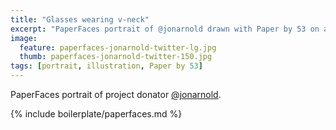 ```yaml
---
title: "Glasses wearing v-neck"
excerpt: "PaperFaces portrait of @jonarnold drawn with Paper by 53 on an iPad."
image: 
  feature: paperfaces-jonarnold-twitter-lg.jpg
  thumb: paperfaces-jonarnold-twitter-150.jpg
tags: [portrait, illustration, Paper by 53]
---
```


PaperFaces portrait of project donator [@jonarnold](http://twitter.com/jonarnold).

{% include boilerplate/paperfaces.md %}